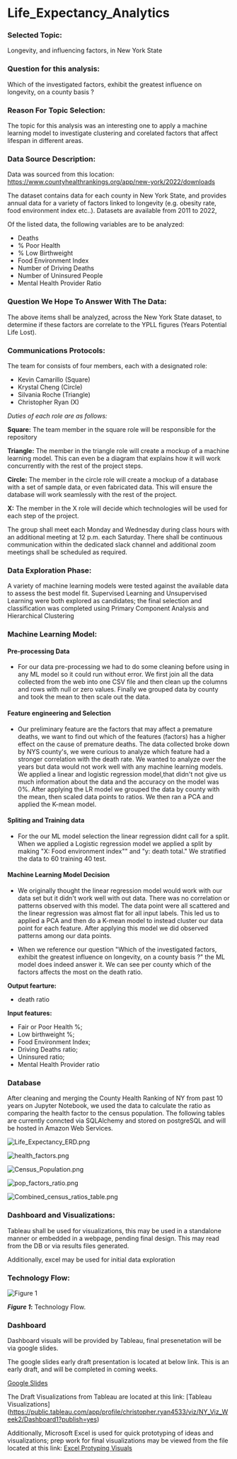 # Life_Expectancy_Analytics

### Selected Topic:
Longevity, and influencing factors, in New York State

### Question for this analysis:
Which of the investigated factors, exhibit the greatest influence on longevity, on a county basis ?


### Reason For Topic Selection:
The topic for this analysis was an interesting one to apply a machine learning model to investigate clustering and corelated factors that affect lifespan in different areas.

### Data Source Description:
Data was sourced from this location:
https://www.countyhealthrankings.org/app/new-york/2022/downloads

The dataset contains data for each county in New York State, and provides annual data for a variety of factors linked to longevity (e.g. obesity rate, food environment index etc..). Datasets are available from 2011 to 2022,

Of the listed data, the following variables are to be analyzed:

* Deaths 	
* % Poor Health 
* % Low Birthweight 
* Food Environment Index 
* Number of Driving Deaths 
* Number of Uninsured People 
* Mental Health Provider Ratio 


### Question We Hope To Answer With The Data:
The above items shall be analyzed, across the New York State dataset, to determine if these factors are correlate to the YPLL figures (Years Potential Life Lost).

### Communications Protocols:
The team for consists of four members, each with a designated role:

* Kevin Camarillo (Square)
* Krystal Cheng (Circle)
* Silvania Roche (Triangle)
* Christopher Ryan (X)

_*Duties of each role are as follows:*_

**Square:** The team member in the square role will be responsible for the repository

**Triangle:** The member in the triangle role will create a mockup of a machine learning model. This can even be a diagram that explains how it will work concurrently with the rest of the project steps.

**Circle:** The member in the circle role will create a mockup of a database with a set of sample data, or even fabricated data. This will ensure the database will work seamlessly with the rest of the project.

**X:** The member in the X role will decide which technologies will be used for each step of the project.
 
The group shall meet each Monday and Wednesday during class hours with an additional meeting at 12 p.m. each Saturday. There shall be continuous communication within the dedicated slack channel and additional zoom meetings shall be scheduled as required.

### Data Exploration Phase:
A variety of machine learning models were tested against the available data to assess the best model fit.
Supervised Learning and Unsupervised Learning were both explored as candidates; the final selection and classification was completed using Primary Component Analysis and Hierarchical Clustering

### Machine Learning Model:
#### Pre-processing Data
* For our data pre-processing we had to do some cleaning before using in any ML model so it could run without error. We first join all the data collected from the web into one CSV file and then clean up the columns and rows with null or zero values. Finally we grouped data by county and took the mean to then scale out the data.

#### Feature engineering and Selection
* Our preliminary feature are the factors that may affect a premature deaths, we want to find out which of the features (factors) has a higher effect on the cause of premature deaths. The data collected broke down by NYS county's, we were curious to analyze which feature had a stronger correlation with the death rate. We wanted to analyze over the years but data would not work well with any machine learning models. We applied a linear and logistic regression model,that didn't not give us much information about the data and the accuracy on the model was 0%. After applying the LR model we grouped the data by county with the mean, then scaled data points to ratios. We then ran a PCA and applied the K-mean model.

#### Spliting and Training data
* For the our ML model selection the linear regression didnt call for a split. When we applied a Logistic regression model we applied a split  by making "X: Food environment index"" and "y: death total." We stratified the data to 60 training 40 test.

#### Machine Learning Model Decision
* We originally thought the linear regression model would work with our data set but it didn't work well with out data. There was no correlation or patterns observed with this model. The data point were all scattered and the linear regression was almost flat for all input labels. This led us to applied a PCA and then do a K-mean model to instead cluster our data point for each feature. After applying this model we did observed patterns among our data points.

* When we reference our question "Which of the investigated factors, exhibit the greatest influence on longevity, on a county basis ?" the ML model does indeed answer it. We can see per county which of the factors affects the most on the death ratio.


**Output fearture:** 
- death ratio

**Input features:** 
- Fair or Poor Health %; 
- Low birthweight %; 
- Food Environment Index; 
- Driving Deaths ratio;
- Uninsured ratio; 
- Mental Health Provider ratio



### Database

After cleaning and merging the County Health Ranking of NY from past 10 years on Jupyter Notebook, we used the data to calculate the ratio as comparing the health factor to the census population. The following tables are currently conncted via SQLAlchemy and stored on postgreSQL and will be hosted in Amazon Web Services.

![Life_Expectancy_ERD.png](/database/Life_Expectancy_ERD.png)

![health_factors.png](/database/health_factors.png)

![Census_Population.png](/database/Census_Population.png)

![pop_factors_ratio.png](/database/pop_factors_ratio.png)

![Combined_census_ratios_table.png](/database/Combined_census_ratios_table.png)



### Dashboard and Visualizations:

Tableau shall be used for visualizations, this may be used in a standalone manner or embedded in a webpage, pending final design. This may read from the DB or via results files generated.

Additionally, excel may be used for initial data exploration

### Technology Flow:

![Figure 1](https://github.com/Kevin-C3923/Life_Expectancy_Analytics/blob/main/resource/fig1.png)

**_Figure 1_:** Technology Flow.


### Dashboard

Dashboard visuals will be provided by Tableau, final presenetation will be via google slides.

The google slides early draft presentation is located at below link. This is an early draft, and will be completed in coming weeks.

[Google Slides](https://docs.google.com/presentation/d/1auiaKXpYgCZgOIzJwHEtKsPyfpa_2tTZxCRFoJvX4xE/edit?usp=sharing)


The Draft Visualizations from Tableau are located at this link:
[Tableau Visualizations] (https://public.tableau.com/app/profile/christopher.ryan4533/viz/NY_Viz_Week2/Dashboard1?publish=yes)

Additionally, Microsoft Excel is used for quick prototyping of ideas and visualizations; prep work for final visualizations may be viewed from the file located at this link:
[Excel Protyping Visuals](https://github.com/Kevin-C3923/Life_Expectancy_Analytics/blob/Dashboard/Dashboard/county_scaled.xlsx)

